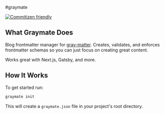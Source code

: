 #graymate

[![Commitizen friendly](https://img.shields.io/badge/commitizen-friendly-brightgreen.svg)](http://commitizen.github.io/cz-cli/)

## What Graymate Does

Blog frontmatter manager for [gray-matter](https://github.com/jonschlinkert/gray-matter). Creates, validates, and enforces frontmatter schemas so you can just focus on creating great content.

Works great with Next.js, Gatsby, and more.

## How It Works

To get started run:

```bash
graymate init
```

This will create a `graymate.json` file in your project's root directory.
